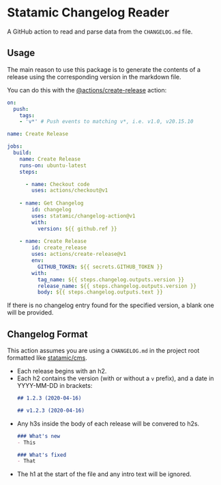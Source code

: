 # Statamic Changelog Reader

A GitHub action to read and parse data from the `CHANGELOG.md` file.

## Usage

The main reason to use this package is to generate the contents of a release using the corresponding version in the markdown file.

You can do this with the [@actions/create-release](https://www.github.com/actions/create-release) action:

```yaml
on:
  push:
    tags:
    - 'v*' # Push events to matching v*, i.e. v1.0, v20.15.10

name: Create Release

jobs:
  build:
    name: Create Release
    runs-on: ubuntu-latest
    steps:

      - name: Checkout code
        uses: actions/checkout@v1
    
    - name: Get Changelog
        id: changelog
        uses: statamic/changelog-action@v1
        with:
          version: ${{ github.ref }}
    
    - name: Create Release
        id: create_release
        uses: actions/create-release@v1
        env:
          GITHUB_TOKEN: ${{ secrets.GITHUB_TOKEN }}
        with:
          tag_name: ${{ steps.changelog.outputs.version }}
          release_name: ${{ steps.changelog.outputs.version }}
          body: ${{ steps.changelog.outputs.text }}
```

If there is no changelog entry found for the specified version, a blank one will be provided.

## Changelog Format

This action assumes you are using a `CHANGELOG.md` in the project root formatted like [statamic/cms](https://github.com/statamic/cms/blob/3.1/CHANGELOG.md).

- Each release begins with an h2.
- Each h2 contains the version (with or without a `v` prefix), and a date in YYYY-MM-DD in brackets:
  ```md
  ## 1.2.3 (2020-04-16)
  ```
  ```md
  ## v1.2.3 (2020-04-16)
  ```
- Any h3s inside the body of each release will be convered to h2s.
  ```md
  ### What's new
  - This

  ### What's fixed
  - That
  ```
- The h1 at the start of the file and any intro text will be ignored.
